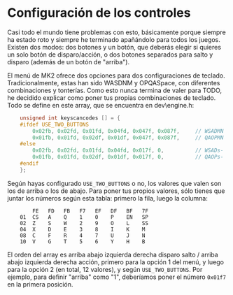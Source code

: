 # Configuración de los controles

Casi todo el mundo tiene problemas con esto, básicamente porque siempre ha estado roto y siempre he terminado apañándolo para todos los juegos. Existen dos modos: dos botones y un botón, que deberás elegir si quieres un solo botón de disparo/acción, o dos botones separados para salto y disparo (además de un botón de "arriba").

El menú de MK2 ofrece dos opciones para dos configuraciones de teclado. Tradicionalmente, estas han sido WASDNM y OPQASpace, con diferentes combinaciones y tonterías. Como esto nunca termina de valer para TODO, he decidido explicar como poner tus propias combinaciones de teclado. Todo se define en este array, que se encuentra en dev\engine.h:

```c
    unsigned int keyscancodes [] = {
    #ifdef USE_TWO_BUTTONS
        0x02fb, 0x02fd, 0x01fd, 0x04fd, 0x047f, 0x087f,     // WSADMN
        0x01fb, 0x01fd, 0x02df, 0x01df, 0x047f, 0x087f,     // QAOPMN
    #else
        0x02fb, 0x02fd, 0x01fd, 0x04fd, 0x017f, 0,          // WSADs-
        0x01fb, 0x01fd, 0x02df, 0x01df, 0x017f, 0,          // QAOPs-
    #endif
    };
```

Según hayas configurado `USE_TWO_BUTTONS` o no, los valores que valen son los de arriba o los de abajo. Para poner tus propios valores, sólo tienes que juntar los números según esta tabla: primero la fila, luego la columna:

```
        FE   FD   FB   F7   EF   DF   BF   7F
    01  CS   A    Q    1    0    P    EN   SP
    02  Z    S    W    2    9    O    L    SS
    04  X    D    E    3    8    I    K    M
    08  C    F    R    4    7    U    J    N
    10  V    G    T    5    6    Y    H    B
```

El orden del array es arriba abajo izquierda derecha disparo salto / arriba abajo izquierda derecha acción, primero para la opción 1 del menú, y luego para la opción 2 (en total, 12 valores), y según `USE_TWO_BUTTONS`. Por ejemplo, para definir "arriba" como "1", deberíamos poner el número `0x01f7` en la primera posición.
